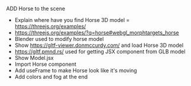 ADD Horse to the scene

- Explain where have you find Horse 3D model = https://threejs.org/examples/
- https://threejs.org/examples/?q=horse#webgl_morphtargets_horse
- Blender used to modify horse model
- Show https://gltf-viewer.donmccurdy.com/ and load Horse 3D model
- https://gltf.pmnd.rs/ used for getting JSX component from GLB model
- Show Model.jsx
- Import Horse component
- Add useFrame to make Horse look like it's moving
- Add colors and fog at the end
